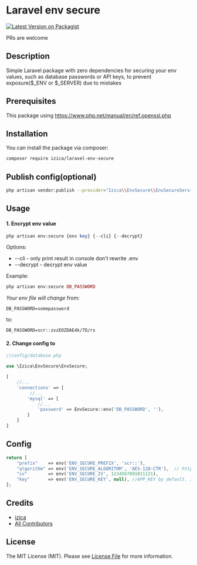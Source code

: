 # Laravel env secure
[![Latest Version on Packagist](https://img.shields.io/packagist/v/izica/laravel-env-secure.svg?style=flat-square)](https://packagist.org/packages/izica/laravel-env-secure)

PRs are welcome

## Description
Simple Laravel package with zero dependencies for securing your env values, such as database passwords or API keys, to prevent exposure($_ENV or $_SERVER) due to mistakes

## Prerequisites
This package using https://www.php.net/manual/en/ref.openssl.php

## Installation

You can install the package via composer:

```bash
composer require izica/laravel-env-secure
```

## Publish config(optional)

```bash
php artisan vendor:publish --provider="Izica\\EnvSecure\\EnvSecureServiceProvider"
```

## Usage

#### 1. Encrypt env value
```php
php artisan env:secure {env key} {--cli} {--decrypt}
```
Options:
* --cli - only print result in console don't rewrite .env
* --decrypt - decrypt env value

Example:
```php
php artisan env:secure DB_PASSWORD
```

*Your env file will change*
from:
```env
DB_PASSWORD=somepassword
```

to:
```env
DB_PASSWORD=scr::zvzEOZDAE4k/7D/rx
```

#### 2. Change config to

```php
//config/database.php

use \Izica\EnvSecure\EnvSecure;

[
    //...
    'connections' => [
         //...
        'mysql' => [
            //...
            'password' => EnvSecure::env('DB_PASSWORD', ''),
        ]
    ]
]
```

## Config

```php
return [
    "prefix"    => env('ENV_SECURE_PREFIX', 'scr::'),
    "algorithm" => env('ENV_SECURE_ALGORITHM', 'AES-128-CTR'),  // https://www.php.net/manual/en/function.openssl-get-cipher-methods.php
    "iv"        => env('ENV_SECURE_IV', 1234567891011121),
    "key"       => env('ENV_SECURE_KEY', null), //APP_KEY by default. If you change the key after the values have been secured, you will not be able to decrypt the values in the future.
];
```

## Credits

-   [izica](https://github.com/izica)
-   [All Contributors](../../contributors)

## License

The MIT License (MIT). Please see [License File](LICENSE.md) for more information.

